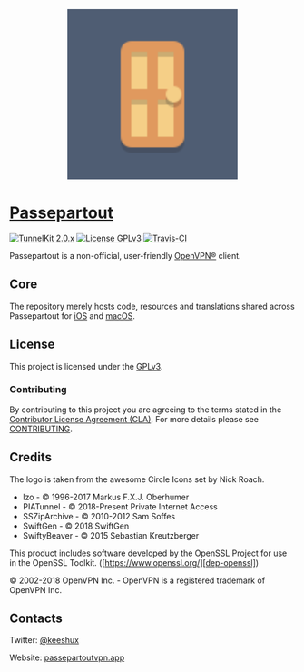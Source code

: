 <p style="text-align: center; padding: 0em 1em"><img src="res/logo.svg" width="300" height="300" /></p>

# [Passepartout][about-website]

[![TunnelKit 2.0.x](https://img.shields.io/badge/tunnelkit-2.0-d69c68.svg)][dep-tunnelkit]
[![License GPLv3](https://img.shields.io/badge/license-GPLv3-lightgray.svg)](LICENSE)
[![Travis-CI](https://api.travis-ci.org/passepartoutvpn/passepartout-core-apple.svg?branch=master)](https://travis-ci.org/passepartoutvpn/passepartout-core-apple)

Passepartout is a non-official, user-friendly [OpenVPN®][openvpn] client.

## Core

The repository merely hosts code, resources and translations shared across Passepartout for [iOS][git-ios] and [macOS][git-macos].

## License

This project is licensed under the [GPLv3][license-content].

### Contributing

By contributing to this project you are agreeing to the terms stated in the [Contributor License Agreement (CLA)][contrib-cla]. For more details please see [CONTRIBUTING][contrib-readme].

## Credits

The logo is taken from the awesome Circle Icons set by Nick Roach.

- lzo - © 1996-2017 Markus F.X.J. Oberhumer
- PIATunnel - © 2018-Present Private Internet Access
- SSZipArchive - © 2010-2012 Sam Soffes
- SwiftGen - © 2018 SwiftGen
- SwiftyBeaver - © 2015 Sebastian Kreutzberger

This product includes software developed by the OpenSSL Project for use in the OpenSSL Toolkit. ([https://www.openssl.org/][dep-openssl])

© 2002-2018 OpenVPN Inc. - OpenVPN is a registered trademark of OpenVPN Inc.

## Contacts

Twitter: [@keeshux][about-twitter]

Website: [passepartoutvpn.app][about-website]

[openvpn]: https://openvpn.net/index.php/open-source/overview.html

[git-ios]: https://github.com/passepartoutvpn/passepartout-ios
[git-macos]: https://github.com/passepartoutvpn/passepartout-macos

[dep-tunnelkit]: https://github.com/passepartoutvpn/tunnelkit
[dep-openssl]: https://www.openssl.org/

[license-content]: LICENSE
[contrib-cla]: CLA.rst
[contrib-readme]: CONTRIBUTING.md

[about-twitter]: https://twitter.com/keeshux
[about-website]: https://passepartoutvpn.app
